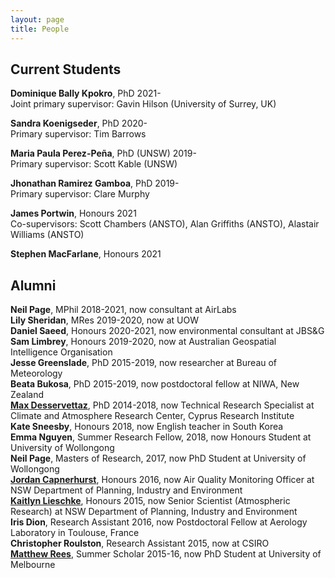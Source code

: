 ```yaml
---
layout: page
title: People
---
```


## Current Students

**Dominique Bally Kpokro**, PhD 2021-<br/>
       Joint primary supervisor: Gavin Hilson (University of Surrey, UK)

**Sandra Koenigseder**, PhD 2020-<br/>
       Primary supervisor: Tim Barrows
              
**Maria Paula Perez-Peña**, PhD (UNSW) 2019-<br/>
       Primary supervisor: Scott Kable (UNSW)
       
**Jhonathan Ramirez Gamboa**, PhD 2019-<br/>
       Primary supervisor: Clare Murphy
       
**James Portwin**, Honours 2021<br/>
       Co-supervisors: Scott Chambers (ANSTO), Alan Griffiths (ANSTO), Alastair Williams (ANSTO)

**Stephen MacFarlane**, Honours 2021


## Alumni

**Neil Page**, MPhil 2018-2021, now consultant at AirLabs<br/>
**Lily Sheridan**, MRes 2019-2020, now at UOW<br/>
**Daniel Saeed**, Honours 2020-2021, now environmental consultant at JBS&G<br/>
**Sam Limbrey**, Honours 2019-2020, now at Australian Geospatial Intelligence Organisation<br/>
**Jesse Greenslade**, PhD 2015-2019, now researcher at Bureau of Meteorology<br/>
**Beata Bukosa**, PhD 2015-2019, now postdoctoral fellow at NIWA, New Zealand<br/>
**[Max Desservettaz](https://www.cyi.ac.cy/index.php/care-c/about-the-center/care-c-our-people/itemlist/user/1049-maximilien-desservettaz.html)**, PhD 2014-2018, now Technical Research Specialist at Climate and Atmosphere Research Center, Cyprus Research Institute<br/>
**Kate Sneesby**, Honours 2018, now English teacher in South Korea<br/>
**Emma Nguyen**, Summer Research Fellow, 2018, now Honours Student at University of Wollongong<br/>
**Neil Page**, Masters of Research, 2017, now PhD Student at University of Wollongong<br/>
**[Jordan Capnerhurst](https://www.linkedin.com/in/jordan-capnerhurst-409b53b9)**, Honours 2016, now Air Quality Monitoring Officer at NSW Department of Planning, Industry and Environment<br/>
**[Kaitlyn Lieschke](https://www.linkedin.com/in/kaitlyn-lieschke/)**, Honours 2015, now Senior Scientist (Atmospheric Research) at NSW Department of Planning, Industry and Environment  <br/>
**Iris Dion**, Research Assistant 2016, now Postdoctoral Fellow at Aerology Laboratory in Toulouse, France<br/>
**Christopher Roulston**, Research Assistant 2015, now at CSIRO<br/>
**[Matthew Rees](matthewreesearch.com)**, Summer Scholar 2015-16, now PhD Student at University of Melbourne
